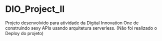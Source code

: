 # DIO_Project_II

Projeto desenvolvido para atividade da Digital Innovation One de construindo sexy APIs usando arquitetura serverless. (Não foi realizado o Deploy do projeto)
